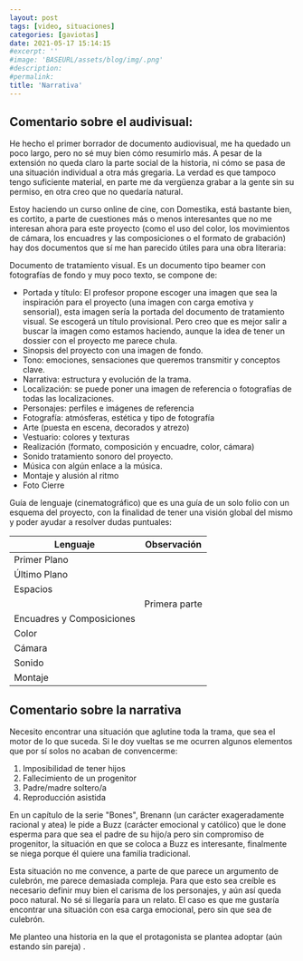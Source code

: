 ```yaml
---
layout: post
tags: [video, situaciones]
categories: [gaviotas]
date: 2021-05-17 15:14:15
#excerpt: ''
#image: 'BASEURL/assets/blog/img/.png'
#description:
#permalink:
title: 'Narrativa'
---
```


## Comentario sobre el audivisual:

He hecho el primer borrador de documento audiovisual, me ha quedado un poco largo, pero no sé muy bien cómo resumirlo más. A pesar de la extensión no queda claro la parte social de la historia, ni cómo se pasa de una situación individual a otra más gregaria. La verdad es que tampoco tengo suficiente material, en parte me da vergüenza grabar a la gente sin su permiso, en otra creo que no quedaría natural. 

Estoy haciendo un curso online de cine, con Domestika, está bastante bien, es cortito, a parte de cuestiones más o menos interesantes que no me interesan ahora para este proyecto (como el uso del color, los movimientos de cámara, los encuadres y las composiciones o el formato de grabación) hay dos documentos que sí me han parecido útiles para una obra literaria:

Documento de tratamiento visual. Es un documento tipo beamer con fotografías de fondo y muy poco texto, se compone de:

- Portada y título: El profesor propone escoger una imagen que sea la inspiración para el proyecto (una imagen con carga emotiva y sensorial), esta imagen sería la portada del documento de tratamiento visual. Se escogerá un título provisional. Pero creo que es mejor salir a buscar la imagen como estamos haciendo, aunque la idea de tener un dossier con el proyecto me parece chula.
- Sinopsis del proyecto con una imagen de fondo.
- Tono: emociones, sensaciones que queremos transmitir y conceptos clave.
- Narrativa: estructura y evolución de la trama.
- Localización: se puede poner una imagen de referencia o fotografías de todas las localizaciones.
- Personajes: perfiles e imágenes de referencia
- Fotografía: atmósferas, estética y tipo de fotografía
- Arte (puesta en escena, decorados y atrezo)
- Vestuario: colores y texturas
- Realización (formato, composición y encuadre, color, cámara)
- Sonido tratamiento sonoro del proyecto.
- Música con algún enlace a la música.
- Montaje y alusión al ritmo
- Foto Cierre

Guía de lenguaje (cinematográfico) que es una guía de un solo folio con un esquema del proyecto, con la finalidad de tener una visión global del mismo y poder ayudar a resolver dudas puntuales:

| Lenguaje  | Observación |
|----|----|
| Primer Plano | |
| Último Plano | |
| Espacios | |
| | Primera parte | Segunda parte |
| Encuadres y Composiciones | | |
| Color | | |
| Cámara | | |
| Sonido | | |
| Montaje | | |


## Comentario sobre la narrativa

Necesito encontrar una situación que aglutine toda la trama, que sea el motor de lo que suceda. Si le doy vueltas se me ocurren algunos elementos que por sí solos no acaban de convencerme:

1. Imposibilidad de tener hijos
2. Fallecimiento de un progenitor
3. Padre/madre soltero/a 
4. Reproducción asistida

En un capítulo de la serie "Bones", Brenann (un carácter exageradamente racional y atea) le pide a Buzz  (carácter emocional y católico) que le done esperma para que sea el padre de su hijo/a pero sin compromiso de progenitor, la situación en que se coloca a Buzz es interesante, finalmente se niega porque él quiere una familia tradicional. 

Esta situación no me convence, a parte de que parece un argumento de culebrón, me parece demasiada compleja. Para que esto sea creíble es necesario definir muy bien el carisma de los personajes, y aún así queda poco natural. No sé si llegaría para un relato. El caso es que me gustaría encontrar una situación con esa carga emocional, pero sin que sea de culebrón.

Me planteo una historia en la que el protagonista se plantea adoptar (aún estando sin pareja) .
